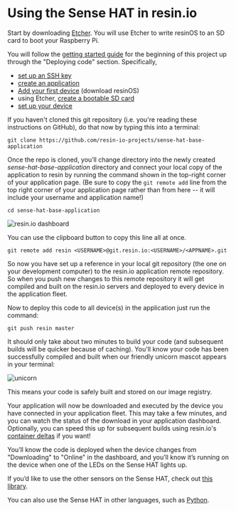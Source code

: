 Using the Sense HAT in resin.io
===============================

Start by downloading [Etcher](https://etcher.io).  You will use Etcher to write resinOS to an SD card to boot your Raspberry Pi.

You will follow the [getting started guide](https://docs.resin.io/raspberrypi3/nodejs/getting-started/) for the beginning of this project up through the "Deploying code" section.  Specifically,
- [set up an SSH key](https://docs.resin.io/raspberrypi3/nodejs/getting-started/#adding-an-ssh-key)
- [create an application](https://docs.resin.io/raspberrypi3/nodejs/getting-started/#creating-an-application)
- [Add your first device](https://docs.resin.io/raspberrypi3/nodejs/getting-started/#adding-your-first-device) (download resinOS)
- using Etcher, [create a bootable SD card](https://docs.resin.io/raspberrypi3/nodejs/getting-started/#create-a-bootable-sd-card)
- [set up your device](https://docs.resin.io/raspberrypi3/nodejs/getting-started/#setting-up-your-device)

If you haven't cloned this git repository (i.e. you're reading these instructions on GitHub), do that now by typing this into a terminal:

```
git clone https://github.com/resin-io-projects/sense-hat-base-application
```

Once the repo is cloned, you’ll change directory into the newly created *sense-hat-base-application* directory and connect your local copy of the application to resin by running the command shown in the top-right corner of your application page. (Be sure to copy the `git remote add` line from the top right corner of your application page rather than from here -- it will include your username and application name!)

```
cd sense-hat-base-application
```

![resin.io dashboard](https://user-images.githubusercontent.com/3144447/31838605-8c47e538-b5ab-11e7-9475-aee6978a1776.png)

You can use the clipboard button to copy this line all at once. 

```
git remote add resin <USERNAME>@git.resin.io:<USERNAME>/<APPNAME>.git
```

So now you have set up a reference in your local git repository (the one on your development computer) to the resin.io application remote repository. So when you push new changes to this remote repository it will get compiled and built on the resin.io servers and deployed to every device in the application fleet.

Now to deploy this code to all device(s) in the application just run the command:

```
git push resin master
```

It should only take about two minutes to build your code (and subsequent builds will be quicker because of caching). You'll know your code has been successfully compiled and built when our friendly unicorn mascot appears in your terminal:

![unicorn](https://user-images.githubusercontent.com/3144447/31838641-b8fca76c-b5ab-11e7-92ee-dd49a0652bac.png)

This means your code is safely built and stored on our image registry.

Your application will now be downloaded and executed by the device you have connected in your application fleet. This may take a few minutes, and you can watch the status of the download in your application dashboard.  Optionally, you can speed this up for subsequent builds using resin.io's [container deltas](https://docs.resin.io/runtime/delta/) if you want!

You’ll know the code is deployed when the device changes from "Downloading" to "Online" in the dashboard, and you’ll know it’s running on the device when one of the LEDs on the Sense HAT lights up.

If you’d like to use the other sensors on the Sense HAT, check out [this library](https://github.com/resin-io-playground/node-sense-hat).

You can also use the Sense HAT in other languages, such as [Python](http://pythonhosted.org/sense-hat/).
